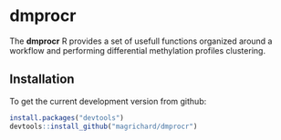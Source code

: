# dmprocr

The __dmprocr__ R provides a set of usefull functions organized around a workflow and performing differential methylation profiles clustering. 

## Installation

To get the current development version from github:

```R
install.packages("devtools")
devtools::install_github("magrichard/dmprocr")
```
